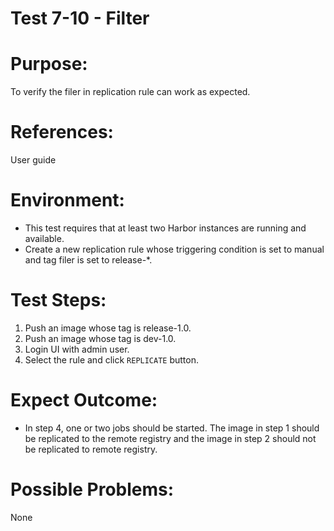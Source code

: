 Test 7-10 - Filter  
=======
  
# Purpose:  
  
To verify the filer in replication rule can work as expected.  
  
# References:  
User guide  
  
# Environment:  

* This test requires that at least two Harbor instances are running and available.  
* Create a new replication rule whose triggering condition is set to manual and tag filer is set to release-\*.  
  
# Test Steps:  
  
1. Push an image whose tag is release-1.0.  
2. Push an image whose tag is dev-1.0.  
3. Login UI with admin user.  
4. Select the rule and click `REPLICATE` button.

# Expect Outcome:  
  
* In step 4, one or two jobs should be started. The image in step 1 should be replicated to the remote registry and the image in step 2 should not be replicated to remote registry.  
  
# Possible Problems:  
None  
